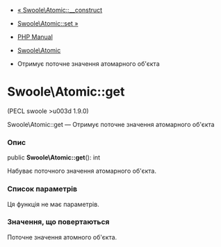 - [« Swoole\Atomic::\_\_construct](swoole-atomic.construct.md)
- [Swoole\Atomic::set »](swoole-atomic.set.md)

- [PHP Manual](index.md)
- [Swoole\Atomic](class.swoole-atomic.md)
- Отримує поточне значення атомарного об'єкта

# Swoole\Atomic::get

(PECL swoole \>u003d 1.9.0)

Swoole\Atomic::get — Отримує поточне значення атомарного об'єкта

### Опис

public **Swoole\Atomic::get**(): int

Набуває поточного значення атомарного об'єкта.

### Список параметрів

Ця функція не має параметрів.

### Значення, що повертаються

Поточне значення атомного об'єкта.
